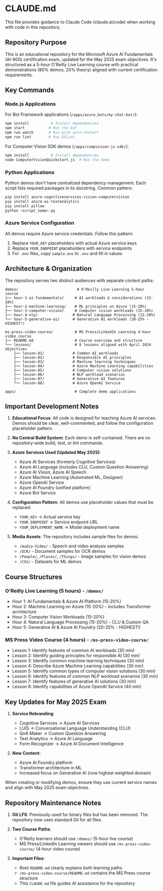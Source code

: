 # CLAUDE.md

This file provides guidance to Claude Code (claude.ai/code) when working with code in this repository.

## Repository Purpose

This is an educational repository for the Microsoft Azure AI Fundamentals (AI-900) certification exam, updated for the May 2025 exam objectives. It's structured as a 5-hour O'Reilly Live Learning course with practical demonstrations (80% demos, 20% theory) aligned with current certification requirements.

## Key Commands

### Node.js Applications

For Bot Framework applications (`/apps/azure_bots/my-chat-bot/`):
```bash
npm install          # Install dependencies
npm start           # Run the bot
npm run watch       # Run with auto-restart
npm run lint        # Run ESLint
```

For Computer Vision SDK demos (`/apps/compvision-js-sdk/`):
```bash
npm install          # Install dependencies
node ComputerVisionQuickstart.js  # Run the demo
```

### Python Applications

Python demos don't have centralized dependency management. Each script lists required packages in its docstring. Common pattern:
```bash
pip install azure-cognitiveservices-vision-computervision
pip install azure-ai-textanalytics
pip install pillow
python <script_name>.py
```

### Azure Service Configuration

All demos require Azure service credentials. Follow this pattern:
1. Replace `YOUR_KEY` placeholders with actual Azure service keys
2. Replace `YOUR_ENDPOINT` placeholders with service endpoints
3. For `.env` files, copy `sample.env` to `.env` and fill in values

## Architecture & Organization

The repository serves two distinct audiences with separate content paths:

```
demos/                           # O'Reilly Live Learning 5-hour course
├── hour-1-ai-fundamentals/     # AI workloads & considerations (15-20%)
├── hour-2-machine-learning/    # ML principles on Azure (15-20%)
├── hour-3-computer-vision/     # Computer vision workloads (15-20%)
├── hour-4-nlp/                # Natural Language Processing (15-20%)
└── hour-5-generative-ai/      # Generative AI workloads (20-25% - HIGHEST!)

ms-press-video-course/          # MS Press/LinkedIn Learning 4-hour video course
├── README.md                   # Course overview and structure
└── lessons/                    # 8 lessons aligned with April 2024 objectives
    ├── lesson-01/             # Common AI workloads
    ├── lesson-02/             # Responsible AI principles
    ├── lesson-03/             # Machine learning techniques
    ├── lesson-04/             # Azure Machine Learning capabilities
    ├── lesson-05/             # Computer vision solutions
    ├── lesson-06/             # NLP workload scenarios
    ├── lesson-07/             # Generative AI features
    └── lesson-08/             # Azure OpenAI Service

apps/                           # Complete demo applications
```

## Important Development Notes

1. **Educational Focus**: All code is designed for teaching Azure AI services. Demos should be clear, well-commented, and follow the configuration placeholder pattern.

2. **No Central Build System**: Each demo is self-contained. There are no repository-wide build, test, or lint commands.

3. **Azure Services Used (Updated May 2025)**:
   - Azure AI Services (formerly Cognitive Services)
   - Azure AI Language (includes CLU, Custom Question Answering)
   - Azure AI Vision, Azure AI Speech
   - Azure Machine Learning (Automated ML, Designer)
   - Azure OpenAI Service
   - Azure AI Foundry (unified platform)
   - Azure Bot Service

4. **Configuration Pattern**: All demos use placeholder values that must be replaced:
   - `YOUR_KEY` → Actual service key
   - `YOUR_ENDPOINT` → Service endpoint URL
   - `YOUR_DEPLOYMENT_NAME` → Model deployment name

5. **Media Assets**: The repository includes sample files for demos:
   - `/Audio-Video/` - Speech and video analysis samples
   - `/OCR/` - Document samples for OCR demos
   - `/People/`, `/Places/`, `/Things/` - Image samples for vision demos
   - `/CSV/` - Datasets for ML demos

## Course Structures

### O'Reilly Live Learning (5 hours) - `/demos/`
- Hour 1: AI Fundamentals & Azure AI Platform (15-20%)
- Hour 2: Machine Learning on Azure (15-20%) - includes Transformer architecture
- Hour 3: Computer Vision Workloads (15-20%)
- Hour 4: Natural Language Processing (15-20%) - CLU & Custom QA
- Hour 5: Generative AI & Azure AI Foundry (20-25% - HIGHEST!)

### MS Press Video Course (4 hours) - `/ms-press-video-course/`
- Lesson 1: Identify features of common AI workloads (30 min)
- Lesson 2: Identify guiding principles for responsible AI (30 min)
- Lesson 3: Identify common machine learning techniques (30 min)
- Lesson 4: Describe Azure Machine Learning capabilities (30 min)
- Lesson 5: Identify common types of computer vision solutions (30 min)
- Lesson 6: Identify features of common NLP workload scenarios (30 min)
- Lesson 7: Identify features of generative AI solutions (30 min)
- Lesson 8: Identify capabilities of Azure OpenAI Service (40 min)

## Key Updates for May 2025 Exam

1. **Service Rebranding**:
   - Cognitive Services → Azure AI Services
   - LUIS → Conversational Language Understanding (CLU)
   - QnA Maker → Custom Question Answering
   - Text Analytics → Azure AI Language
   - Form Recognizer → Azure AI Document Intelligence

2. **New Content**:
   - Azure AI Foundry platform
   - Transformer architecture in ML
   - Increased focus on Generative AI (now highest weighted domain)

When creating or modifying demos, ensure they use current service names and align with May 2025 exam objectives.

## Repository Maintenance Notes

1. **Git LFS**: Previously used for binary files but has been removed. The repository now uses standard Git for all files.

2. **Two Course Paths**: 
   - O'Reilly learners should use `/demos/` (5-hour live course)
   - MS Press/LinkedIn Learning viewers should use `/ms-press-video-course/` (4-hour video course)

3. **Important Files**:
   - Root `README.md` clearly explains both learning paths
   - `/ms-press-video-course/README.md` contains the MS Press course structure
   - This `CLAUDE.md` file guides AI assistance for the repository